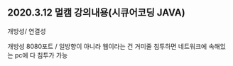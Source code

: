 ## 2020.3.12 멀캠 강의내용(시큐어코딩 JAVA)

개방성/ 연결성

개방성 8080포트 / 일방향이 아니라 웹이라는 건 거미줄 침투하면 네트워크에 속해있는 pc에 다 침투가 가능






